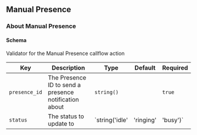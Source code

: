 ## Manual Presence

### About Manual Presence

#### Schema

Validator for the Manual Presence callflow action



Key | Description | Type | Default | Required
--- | ----------- | ---- | ------- | --------
`presence_id` | The Presence ID to send a presence notification about | `string()` |   | `true`
`status` | The status to update to | `string('idle' | 'ringing' | 'busy')` | `idle` | `false`



